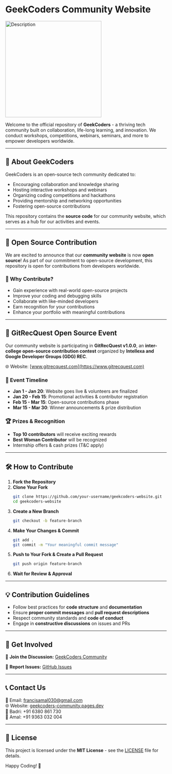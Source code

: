 # GeekCoders Community Website

<img src="app/assets/logo.png" alt="Description" width="300"/>

Welcome to the official repository of **GeekCoders** - a thriving tech community built on collaboration, life-long learning, and innovation. We conduct workshops, competitions, webinars, seminars, and more to empower developers worldwide.

---

## 🚀 About GeekCoders

GeekCoders is an open-source tech community dedicated to:
- Encouraging collaboration and knowledge sharing
- Hosting interactive workshops and webinars
- Organizing coding competitions and hackathons
- Providing mentorship and networking opportunities
- Fostering open-source contributions

This repository contains the **source code** for our community website, which serves as a hub for our activities and events.

---

## 🌟 Open Source Contribution

We are excited to announce that our **community website** is now **open source**! As part of our commitment to open-source development, this repository is open for contributions from developers worldwide.

### 🎯 Why Contribute?
- Gain experience with real-world open-source projects
- Improve your coding and debugging skills
- Collaborate with like-minded developers
- Earn recognition for your contributions
- Enhance your portfolio with meaningful contributions

---

## 🎉 GitRecQuest Open Source Event

Our community website is participating in **GitRecQuest v1.0.0**, an **inter-college open-source contribution contest** organized by **Intellexa and Google Developer Groups (GDG) REC**.  

🌐 Website: [www.gitrecquest.com](https://www.gitrecquest.com)  

### 📅 Event Timeline
- **Jan 1 - Jan 20**: Website goes live & volunteers are finalized
- **Jan 20 - Feb 15**: Promotional activities & contributor registration
- **Feb 15 - Mar 15**: Open-source contributions phase
- **Mar 15 - Mar 30**: Winner announcements & prize distribution

### 🏆 Prizes & Recognition
- **Top 10 contributors** will receive exciting rewards
- **Best Woman Contributor** will be recognized
- Internship offers & cash prizes (T&C apply)

---

## 🛠️ How to Contribute

1. **Fork the Repository**
2. **Clone Your Fork**
   ```sh
   git clone https://github.com/your-username/geekcoders-website.git
   cd geekcoders-website
   ```
3. **Create a New Branch**
   ```sh
   git checkout -b feature-branch
   ```
4. **Make Your Changes & Commit**
   ```sh
   git add .
   git commit -m "Your meaningful commit message"
   ```
5. **Push to Your Fork & Create a Pull Request**
   ```sh
   git push origin feature-branch
   ```
6. **Wait for Review & Approval**

---

## 💡 Contribution Guidelines

- Follow best practices for **code structure** and **documentation**
- Ensure **proper commit messages** and **pull request descriptions**
- Respect community standards and **code of conduct**
- Engage in **constructive discussions** on issues and PRs

---

## 📢 Get Involved

💬 **Join the Discussion:** [GeekCoders Community](https://chat.whatsapp.com/JhJM8xtkoGXHzGW5vXFrYL)

🐛 **Report Issues:** [GitHub Issues](https://github.com/geekcoders-community/GeekCoders.Community/issues)

---

## 📞 Contact Us

📧 Email: [francisamal030@gmail.com](mailto:francisamal030@gmail.com)  
🌐 Website: [geekcoders-community.pages.dev](https://geekcoders-community.pages.dev/)  
📱 Badri: +91 6380 861 730  
📱 Amal: +91 9363 032 004    

---

## 📜 License

This project is licensed under the **MIT License** - see the [LICENSE](LICENSE) file for details.

Happy Coding! 🚀
